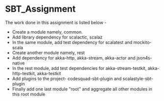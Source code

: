 # SBT_Assignment

The work done in this assignment is listed below - 


- Create a module namely, common.
- Add library dependency for scalactic, scalaz
- In the same module, add test dependency for scalatest and mockito-scala
- Create another module namely, rest
- Add dependency for akka-http, akka-stream, akka-actor and json4s-native
- In the rest module, add test dependencies for akka-stream-testkit, akka-http-testkit, akka-testkit
- Add plugins to the project- codesquad-sbt-plugin and scalastyle-sbt-plugin
- Finally add one last module "root" and aggregate all other modules in this root module
